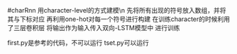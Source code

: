 #charRnn
用character-level的方式建模\n
先将所有出现的符号放入数组，并将其与下标对应
再利用one-hot对每一个符号进行构建
在训练character的时候利用了三层卷积层
将输出作为输入传入双向-LSTM模型中
进行训练



first.py是参考的代码，不可以运行
tset.py可以运行
